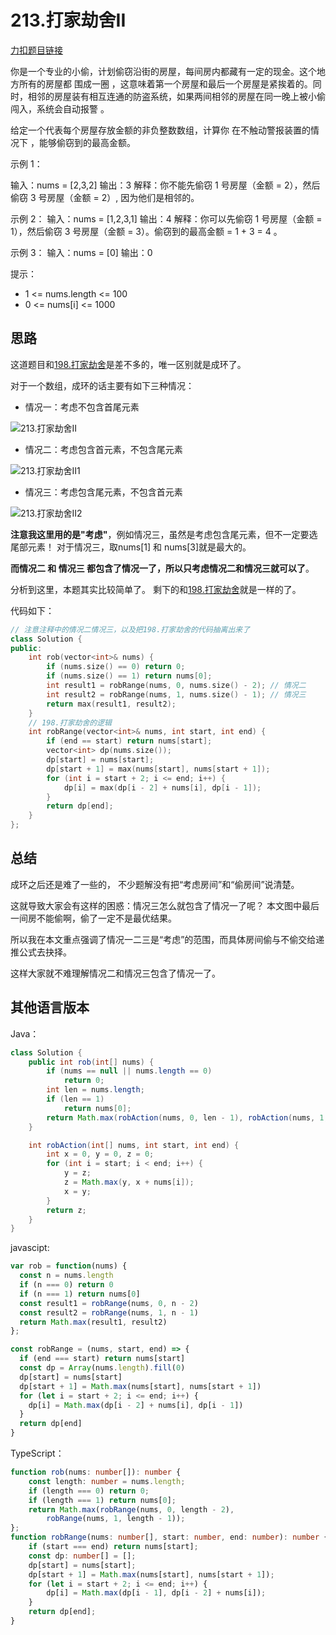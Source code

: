 

# 213.打家劫舍II

[力扣题目链接](https://leetcode.cn/problems/house-robber-ii/)

你是一个专业的小偷，计划偷窃沿街的房屋，每间房内都藏有一定的现金。这个地方所有的房屋都 围成一圈 ，这意味着第一个房屋和最后一个房屋是紧挨着的。同时，相邻的房屋装有相互连通的防盗系统，如果两间相邻的房屋在同一晚上被小偷闯入，系统会自动报警 。

给定一个代表每个房屋存放金额的非负整数数组，计算你 在不触动警报装置的情况下 ，能够偷窃到的最高金额。

示例 1：

输入：nums = [2,3,2]
输出：3
解释：你不能先偷窃 1 号房屋（金额 = 2），然后偷窃 3 号房屋（金额 = 2）, 因为他们是相邻的。

示例 2：
输入：nums = [1,2,3,1]
输出：4
解释：你可以先偷窃 1 号房屋（金额 = 1），然后偷窃 3 号房屋（金额 = 3）。偷窃到的最高金额 = 1 + 3 = 4 。

示例 3：
输入：nums = [0]
输出：0

提示：
* 1 <= nums.length <= 100
* 0 <= nums[i] <= 1000

## 思路

这道题目和[198.打家劫舍](https://programmercarl.com/0198.打家劫舍.html)是差不多的，唯一区别就是成环了。

对于一个数组，成环的话主要有如下三种情况：

* 情况一：考虑不包含首尾元素

![213.打家劫舍II](https://img-blog.csdnimg.cn/20210129160748643.jpg)

* 情况二：考虑包含首元素，不包含尾元素

![213.打家劫舍II1](https://img-blog.csdnimg.cn/20210129160821374.jpg)

* 情况三：考虑包含尾元素，不包含首元素

![213.打家劫舍II2](https://img-blog.csdnimg.cn/20210129160842491.jpg)

**注意我这里用的是"考虑"**，例如情况三，虽然是考虑包含尾元素，但不一定要选尾部元素！ 对于情况三，取nums[1] 和 nums[3]就是最大的。

**而情况二 和 情况三 都包含了情况一了，所以只考虑情况二和情况三就可以了**。

分析到这里，本题其实比较简单了。 剩下的和[198.打家劫舍](https://programmercarl.com/0198.打家劫舍.html)就是一样的了。

代码如下：

```CPP
// 注意注释中的情况二情况三，以及把198.打家劫舍的代码抽离出来了
class Solution {
public:
    int rob(vector<int>& nums) {
        if (nums.size() == 0) return 0;
        if (nums.size() == 1) return nums[0];
        int result1 = robRange(nums, 0, nums.size() - 2); // 情况二
        int result2 = robRange(nums, 1, nums.size() - 1); // 情况三
        return max(result1, result2);
    }
    // 198.打家劫舍的逻辑
    int robRange(vector<int>& nums, int start, int end) {
        if (end == start) return nums[start];
        vector<int> dp(nums.size());
        dp[start] = nums[start];
        dp[start + 1] = max(nums[start], nums[start + 1]);
        for (int i = start + 2; i <= end; i++) {
            dp[i] = max(dp[i - 2] + nums[i], dp[i - 1]);
        }
        return dp[end];
    }
};
```

## 总结

成环之后还是难了一些的， 不少题解没有把“考虑房间”和“偷房间”说清楚。

这就导致大家会有这样的困惑：情况三怎么就包含了情况一了呢？ 本文图中最后一间房不能偷啊，偷了一定不是最优结果。

所以我在本文重点强调了情况一二三是“考虑”的范围，而具体房间偷与不偷交给递推公式去抉择。

这样大家就不难理解情况二和情况三包含了情况一了。

## 其他语言版本


Java：
```Java
class Solution {
    public int rob(int[] nums) {
        if (nums == null || nums.length == 0)
            return 0;
        int len = nums.length;
        if (len == 1)
            return nums[0];
        return Math.max(robAction(nums, 0, len - 1), robAction(nums, 1, len));
    }

    int robAction(int[] nums, int start, int end) {
        int x = 0, y = 0, z = 0;
        for (int i = start; i < end; i++) {
            y = z;
            z = Math.max(y, x + nums[i]);
            x = y;
        }
        return z;
    }
}
```

javascipt:
```javascript
var rob = function(nums) {
  const n = nums.length
  if (n === 0) return 0
  if (n === 1) return nums[0]
  const result1 = robRange(nums, 0, n - 2)
  const result2 = robRange(nums, 1, n - 1)
  return Math.max(result1, result2)
};

const robRange = (nums, start, end) => {
  if (end === start) return nums[start]
  const dp = Array(nums.length).fill(0)
  dp[start] = nums[start]
  dp[start + 1] = Math.max(nums[start], nums[start + 1])
  for (let i = start + 2; i <= end; i++) {
    dp[i] = Math.max(dp[i - 2] + nums[i], dp[i - 1])
  }
  return dp[end]
}
```
TypeScript：

```typescript
function rob(nums: number[]): number {
    const length: number = nums.length;
    if (length === 0) return 0;
    if (length === 1) return nums[0];
    return Math.max(robRange(nums, 0, length - 2),
        robRange(nums, 1, length - 1));
};
function robRange(nums: number[], start: number, end: number): number {
    if (start === end) return nums[start];
    const dp: number[] = [];
    dp[start] = nums[start];
    dp[start + 1] = Math.max(nums[start], nums[start + 1]);
    for (let i = start + 2; i <= end; i++) {
        dp[i] = Math.max(dp[i - 1], dp[i - 2] + nums[i]);
    }
    return dp[end];
}
```

